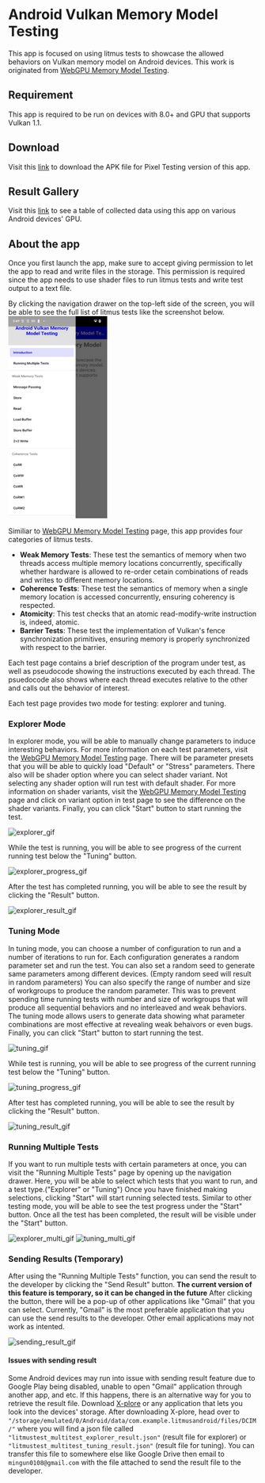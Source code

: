 # Android Vulkan Memory Model Testing
This app is focused on using litmus tests to showcase the allowed behaviors on Vulkan memory model on Android devices. This work is originated from [WebGPU Memory Model Testing](https://gpuharbor.ucsc.edu/webgpu-mem-testing/).

## Requirement
This app is required to be run on devices with 8.0+ and GPU that supports Vulkan 1.1.

## Download
Visit this [link](https://drive.google.com/drive/folders/1B1Kn9Dmfet_Q7UW7Az6kt66jw9kdjAEL?usp=sharing) to download the APK file for Pixel Testing version of this app.

## Result Gallery
Visit this [link](https://mangoship.github.io/Android-Vulkan-Result-Gallery/) to see a table of collected data using this app on various Android devices' GPU.

## About the app
Once you first launch the app, make sure to accept giving permission to let the app to read and write files in the storage. This permission is required since the app needs to use shader files to run litmus tests and write test output to a text file.

By clicking the navigation drawer on the top-left side of the screen, you will be able to see the full list of litmus tests like the screenshot below.
<img src="https://raw.githubusercontent.com/MangoShip/Android-Vulkan-Memory-Model-Testing/main/screenshot/screenshot0.PNG" width="200" height="408">

Similiar to [WebGPU Memory Model Testing](https://gpuharbor.ucsc.edu/webgpu-mem-testing/) page, this app provides four categories of litmus tests.
- **Weak Memory Tests**: These test the semantics of memory when two threads access multiple memory locations concurrently, specifically whether hardware is allowed to re-order cetain combinations of reads and writes to different memory locations.
- **Coherence Tests**: These test the semantics of memory when a single memory location is accessed concurrently, ensuring coherency is respected.
- **Atomicity**: This test checks that an atomic read-modify-write instruction is, indeed, atomic.
- **Barrier Tests**: These test the implementation of Vulkan's fence synchronization primitives, ensuring memory is properly synchronized with respect to the barrier.

Each test page contains a brief description of the program under test, as well as pseudocode showing the instructions executed by each thread. The psuedocode also shows where each thread executes relative to the other and calls out the behavior of interest.

Each test page provides two mode for testing: explorer and tuning. 

### Explorer Mode
In explorer mode, you will be able to manually change parameters to induce interesting behaviors. For more information on each test parameters, visit the [WebGPU Memory Model Testing](https://gpuharbor.ucsc.edu/webgpu-mem-testing/) page. There will be parameter presets that you will be able to quickly load "Default" or "Stress" parameters. There also will be shader option where you can select shader variant. Not selecting any shader option will run test with default shader. For more information on shader variants, visit the [WebGPU Memory Model Testing](https://gpuharbor.ucsc.edu/webgpu-mem-testing/) page and click on variant option in test page to see the difference on the shader variants. Finally, you can click "Start" button to start running the test.

![explorer_gif](https://media.giphy.com/media/jaeIHZ5VpqWYscViiu/giphy.gif)

While the test is running, you will be able to see progress of the current running test below the "Tuning" button. 

![explorer_progress_gif](https://media.giphy.com/media/7wjFjf2FLa4vaYk4eH/giphy.gif)

After the test has completed running, you will be able to see the result by clicking the "Result" button.

![explorer_result_gif](https://media.giphy.com/media/go92Jo0FyzGiyKyuez/giphy.gif)

### Tuning Mode
In tuning mode, you can choose a number of configuration to run and a number of iterations to run for. Each configuration generates a random parameter set and run the test. You can also set a random seed to generate same parameters among different devices. (Empty random seed will result in random parameters) You can also specify the range of number and size of workgroups to produce the random parameter. This was to prevent spending time running tests with number and size of workgroups that will produce all sequential behaviors and no interleaved and weak behaviors. The tuning mode allows users to generate data showing what parameter combinations are most effective at revealing weak behaivors or even bugs. Finally, you can click "Start" button to start running the test. 

![tuning_gif](https://media.giphy.com/media/Z76tLqk8qW7AWERgFT/giphy.gif)

While test is running, you will be able to see progress of the current running test below the "Tuning" button. 

![tuning_progress_gif](https://media.giphy.com/media/DLDkTca03CsEW3Tf95/giphy.gif)

After test has completed running, you will be able to see the result by clicking the "Result" button.

![tuning_result_gif](https://media.giphy.com/media/odto4MU8CKiMTKQsJM/giphy.gif)

### Running Multiple Tests
If you want to run multiple tests with certain parameters at once, you can visit the "Running Multiple Tests" page by opening up the navigation drawer. Here, you will be able to select which tests that you want to run, and a test type.("Explorer" or "Tuning") Once you have finished making selections, clicking "Start" will start running selected tests. Similar to other testing mode, you will be able to see the test progress under the "Start" button. Once all the test has been completed, the result will be visible under the "Start" button.

![explorer_multi_gif](https://media.giphy.com/media/U5oIY9UgxPV6aFtICi/giphy.gif)
![tuning_multi_gif](https://media.giphy.com/media/on7l9zz168X7tq9VUD/giphy.gif)

### Sending Results (Temporary)
After using the "Running Multiple Tests" function, you can send the result to the developer by clicking the "Send Result" button. **The current version of this feature is temporary, so it can be changed in the future** After clicking the button, there will be a pop-up of other applications like "Gmail" that you can select. Currently, "Gmail" is the most preferable application that you can use the send results to the developer. Other email applications may not work as intented. 

![sending_result_gif](https://media.giphy.com/media/4cx0uqY4Cv1TbTr5rZ/giphy.gif)

#### Issues with sending result
Some Android devices may run into issue with sending result feature due to Google Play being disabled, unable to open "Gmail" application through another app, and etc. If this happens, there is an alternative way for you to retrieve the result file. Download [X-plore](https://play.google.com/store/apps/details?id=com.lonelycatgames.Xplore&hl=en_US&gl=US) or any application that lets you look into the devices' storage. After downloading X-plore, head over to  `"/storage/emulated/0/Android/data/com.example.litmusandroid/files/DCIM/"` where you will find a json file called `"litmustest_multitest_explorer_result.json"` (result file for explorer) or `"litmustest_multitest_tuning_result.json"` (result file for tuning). You can transfer this file to somewhere else like Google Drive then email to `mingun0108@gmail.com` with the file attached to send the result file to the developer.
